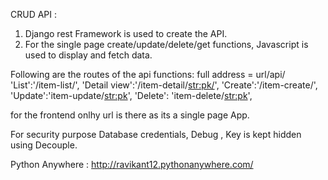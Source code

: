 CRUD API :
1) Django rest Framework is used to create the API.
2) For the single page create/update/delete/get functions, Javascript is used to display and fetch data.

Following are the routes of the api functions:
   full address = url/api/
        'List':'/item-list/',
        'Detail view':'/item-detail/<str:pk/>',
        'Create':'/item-create/',
        'Update':'item-update/<str:pk>',
        'Delete': 'item-delete/<str:pk>',

for the frontend onlhy url is there as its a single page App.

For security purpose Database credentials, Debug , Key is kept hidden using Decouple.

Python Anywhere : http://ravikant12.pythonanywhere.com/
